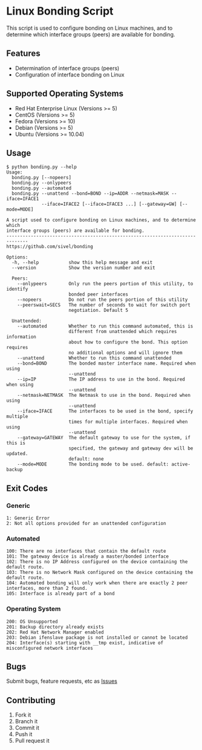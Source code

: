 Linux Bonding Script
====================

This script is used to configure bonding on Linux machines, and to determine which interface groups (peers) are available for bonding.

Features
--------

* Determination of interface groups (peers)
* Configuration of interface bonding on Linux

Supported Operating Systems
---------------------------

* Red Hat Enterprise Linux (Versions >= 5)
* CentOS (Versions >= 5)
* Fedora (Versions >= 10)
* Debian (Versions >= 5)
* Ubuntu (Versions >= 10.04)

Usage
-----

    $ python bonding.py --help
    Usage:
      bonding.py [--nopeers]
      bonding.py --onlypeers
      bonding.py --automated
      bonding.py --unattend --bond=BOND --ip=ADDR --netmask=MASK --iface=IFACE1 
                 --iface=IFACE2 [--iface=IFACE3 ...] [--gateway=GW] [--mode=MODE]

    A script used to configure bonding on Linux machines, and to determine which
    interface groups (peers) are available for bonding.
    ------------------------------------------------------------------------------
    https://github.com/sivel/bonding

    Options:
      -h, --help           show this help message and exit
      --version            Show the version number and exit

      Peers:
        --onlypeers        Only run the peers portion of this utility, to identify
                           bonded peer interfaces
        --nopeers          Do not run the peers portion of this utility
        --peerswait=SECS   The number of seconds to wait for switch port
                           negotiation. Default 5

      Unattended:
        --automated        Whether to run this command automated, this is
                           different from unattended which requires information
                           about how to configure the bond. This option requires
                           no additional options and will ignore them
        --unattend         Whether to run this command unattended
        --bond=BOND        The bonded master interface name. Required when using
                           --unattend
        --ip=IP            The IP address to use in the bond. Required when using
                           --unattend
        --netmask=NETMASK  The Netmask to use in the bond. Required when using
                           --unattend
        --iface=IFACE      The interfaces to be used in the bond, specify multiple
                           times for multiple interfaces. Required when using
                           --unattend
        --gateway=GATEWAY  The default gateway to use for the system, if this is
                           specified, the gateway and gateway dev will be updated.
                           default: none
        --mode=MODE        The bonding mode to be used. default: active-backup

Exit Codes
----------

### Generic

    1: Generic Error
    2: Not all options provided for an unattended configuration

### Automated

    100: There are no interfaces that contain the default route
    101: The gateway device is already a master/bonded interface
    102: There is no IP Address configured on the device containing the default route.
    103: There is no Network Mask configured on the device containing the default route.
    104: Automated bonding will only work when there are exactly 2 peer interfaces, more than 2 found.
    105: Interface is already part of a bond

### Operating System

    200: OS Unsupported
    201: Backup directory already exists
    202: Red Hat Network Manager enabled
    203: Debian ifenslave package is not installed or cannot be located
    204: Interface(s) starting with __tmp exist, indicative of misconfigured network interfaces

Bugs
----

Submit bugs, feature requests, etc as [Issues][1]

Contributing
------------

1. Fork it
2. Branch it
3. Commit it
4. Push it
5. Pull request it

[1]: https://github.com/sivel/bonding/issues

